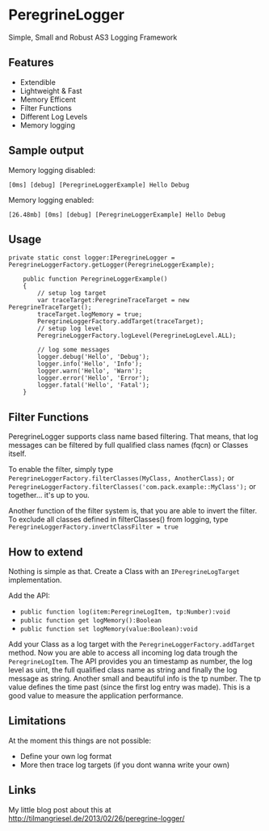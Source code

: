 PeregrineLogger
===============

Simple, Small and Robust AS3 Logging Framework

## Features
* Extendible
* Lightweight & Fast
* Memory Efficent
* Filter Functions
* Different Log Levels
* Memory logging

## Sample output
Memory logging disabled:

    [0ms] [debug] [PeregrineLoggerExample] Hello Debug

Memory logging enabled:

    [26.48mb] [0ms] [debug] [PeregrineLoggerExample] Hello Debug

## Usage
    private static const logger:IPeregrineLogger = PeregrineLoggerFactory.getLogger(PeregrineLoggerExample);
  	
		public function PeregrineLoggerExample()
		{
			// setup log target
			var traceTarget:PeregrineTraceTarget = new PeregrineTraceTarget();
			traceTarget.logMemory = true;
			PeregrineLoggerFactory.addTarget(traceTarget);
			// setup log level
			PeregrineLoggerFactory.logLevel(PeregrineLogLevel.ALL);
			
			// log some messages
			logger.debug('Hello', 'Debug');
			logger.info('Hello', 'Info');
			logger.warn('Hello', 'Warn');
			logger.error('Hello', 'Error');
			logger.fatal('Hello', 'Fatal');
		}

## Filter Functions
PeregrineLogger supports class name based filtering.
That means, that log messages can be filtered by full qualified class names (fqcn) or Classes itself.

To enable the filter, simply type ```PeregrineLoggerFactory.filterClasses(MyClass, AnotherClass);```
or ```PeregrineLoggerFactory.filterClasses('com.pack.example::MyClass');```
or together... it's up to you.

Another function of the filter system is, that you are able to invert the filter.
To exclude all classes defined in filterClasses() from logging,
type  ```PeregrineLoggerFactory.invertClassFilter = true```

## How to extend
Nothing is simple as that. Create a Class with an ```IPeregrineLogTarget``` implementation.

Add the API:
* ```public function log(item:PeregrineLogItem, tp:Number):void```
* ```public function get logMemory():Boolean```
* ```public function set logMemory(value:Boolean):void```

Add your Class as a log target with the ```PeregrineLoggerFactory.addTarget``` method.
Now you are able to access all incoming log data trough the ```PeregrineLogItem```.
The API provides you an timestamp as number, the log level as uint, the full qualified class name as string and finally the log message as string.
Another small and beautiful info is the tp number. The tp value defines the time past (since the first log entry was made). This is a good value to measure the application performance.

## Limitations
At the moment this things are not possible:
* Define your own log format
* More then trace log targets (if you dont wanna write your own)

## Links
My little blog post about this at http://tilmangriesel.de/2013/02/26/peregrine-logger/
